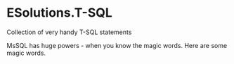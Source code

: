 # ESolutions.T-SQL
Collection of very handy T-SQL statements

MsSQL has huge powers - when you know the magic words. Here are some magic words.
